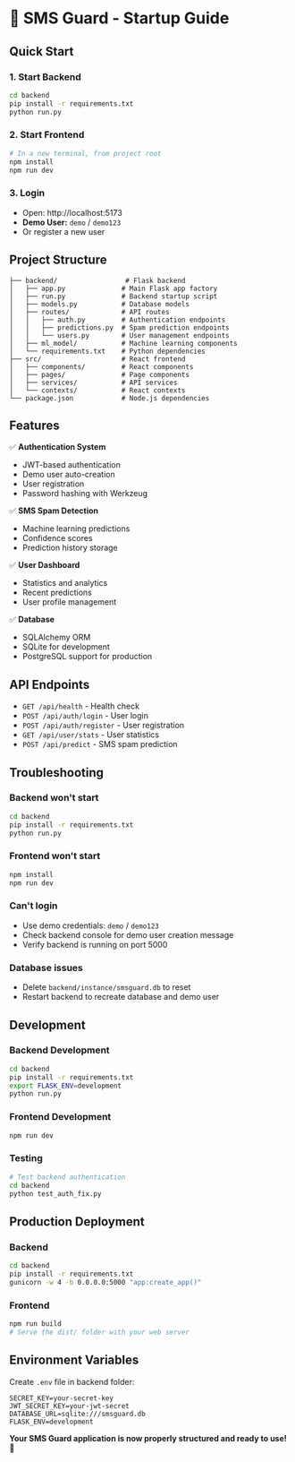 # 🚀 SMS Guard - Startup Guide

## Quick Start

### 1. Start Backend
```bash
cd backend
pip install -r requirements.txt
python run.py
```

### 2. Start Frontend
```bash
# In a new terminal, from project root
npm install
npm run dev
```

### 3. Login
- Open: http://localhost:5173
- **Demo User:** `demo` / `demo123`
- Or register a new user

## Project Structure

```
├── backend/                 # Flask backend
│   ├── app.py              # Main Flask app factory
│   ├── run.py              # Backend startup script
│   ├── models.py           # Database models
│   ├── routes/             # API routes
│   │   ├── auth.py         # Authentication endpoints
│   │   ├── predictions.py  # Spam prediction endpoints
│   │   └── users.py        # User management endpoints
│   ├── ml_model/           # Machine learning components
│   └── requirements.txt    # Python dependencies
├── src/                    # React frontend
│   ├── components/         # React components
│   ├── pages/              # Page components
│   ├── services/           # API services
│   └── contexts/           # React contexts
└── package.json            # Node.js dependencies
```

## Features

✅ **Authentication System**
- JWT-based authentication
- Demo user auto-creation
- User registration
- Password hashing with Werkzeug

✅ **SMS Spam Detection**
- Machine learning predictions
- Confidence scores
- Prediction history storage

✅ **User Dashboard**
- Statistics and analytics
- Recent predictions
- User profile management

✅ **Database**
- SQLAlchemy ORM
- SQLite for development
- PostgreSQL support for production

## API Endpoints

- `GET /api/health` - Health check
- `POST /api/auth/login` - User login
- `POST /api/auth/register` - User registration
- `GET /api/user/stats` - User statistics
- `POST /api/predict` - SMS spam prediction

## Troubleshooting

### Backend won't start
```bash
cd backend
pip install -r requirements.txt
python run.py
```

### Frontend won't start
```bash
npm install
npm run dev
```

### Can't login
- Use demo credentials: `demo` / `demo123`
- Check backend console for demo user creation message
- Verify backend is running on port 5000

### Database issues
- Delete `backend/instance/smsguard.db` to reset
- Restart backend to recreate database and demo user

## Development

### Backend Development
```bash
cd backend
pip install -r requirements.txt
export FLASK_ENV=development
python run.py
```

### Frontend Development
```bash
npm run dev
```

### Testing
```bash
# Test backend authentication
cd backend
python test_auth_fix.py
```

## Production Deployment

### Backend
```bash
cd backend
pip install -r requirements.txt
gunicorn -w 4 -b 0.0.0.0:5000 "app:create_app()"
```

### Frontend
```bash
npm run build
# Serve the dist/ folder with your web server
```

## Environment Variables

Create `.env` file in backend folder:
```
SECRET_KEY=your-secret-key
JWT_SECRET_KEY=your-jwt-secret
DATABASE_URL=sqlite:///smsguard.db
FLASK_ENV=development
```

**Your SMS Guard application is now properly structured and ready to use! 🎉**
